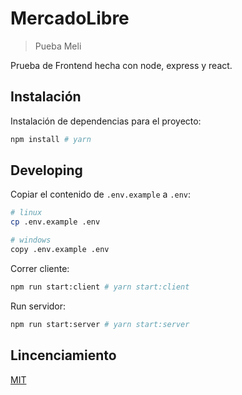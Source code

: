 # MercadoLibre

> Pueba Meli

Prueba de Frontend hecha con node, express y react.

## Instalación

Instalación de dependencias para el proyecto:

```bash
npm install # yarn
```

## Developing

Copiar el contenido de `.env.example` a `.env`:

```bash
# linux
cp .env.example .env

# windows
copy .env.example .env
```

Correr cliente:

```bash
npm run start:client # yarn start:client
```
Run servidor:

```bash
npm run start:server # yarn start:server
```

## Lincenciamiento

[MIT](LICENSE)
